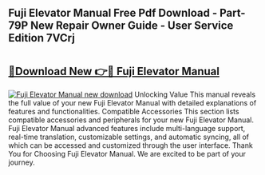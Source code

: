 ## Fuji Elevator Manual Free Pdf Download - Part-79P New Repair Owner Guide - User Service Edition 7VCrj

# <h2><a href="http://cf26052.oget.top/?id=Fuji+Elevator+Manual">🔗Download New 👉🔴 Fuji Elevator Manual</a></h2>

[![Fuji Elevator Manual new download](https://i.imgur.com/5g1atiW.png)](http://cf26052.oget.top/?id=Fuji+Elevator+Manual)
Unlocking Value This manual reveals the full value of your new Fuji Elevator Manual with detailed explanations of features and functionalities. Compatible Accessories This section lists compatible accessories and peripherals for your new Fuji Elevator Manual. Fuji Elevator Manual advanced features include multi-language support, real-time translation, customizable settings, and automatic syncing, all of which can be accessed and customized through the user interface. Thank You for Choosing Fuji Elevator Manual. We are excited to be part of your journey.
